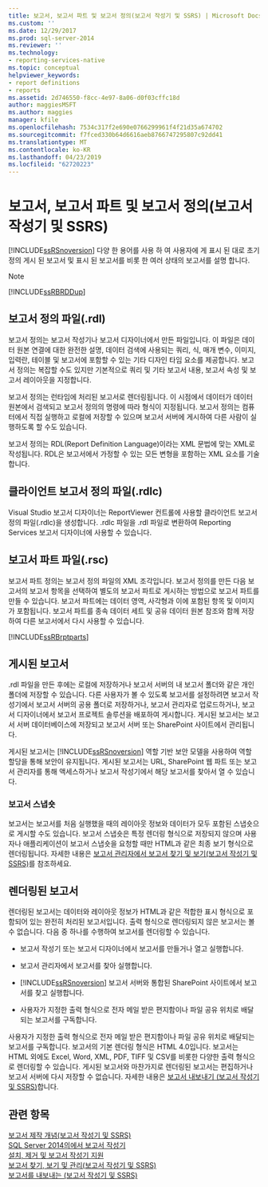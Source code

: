 ```yaml
---
title: 보고서, 보고서 파트 및 보고서 정의(보고서 작성기 및 SSRS) | Microsoft Docs
ms.custom: ''
ms.date: 12/29/2017
ms.prod: sql-server-2014
ms.reviewer: ''
ms.technology:
- reporting-services-native
ms.topic: conceptual
helpviewer_keywords:
- report definitions
- reports
ms.assetid: 2d746550-f8cc-4e97-8a06-d0f03cffc18d
author: maggiesMSFT
ms.author: maggies
manager: kfile
ms.openlocfilehash: 7534c317f2e690e0766299961f4f21d35a674702
ms.sourcegitcommit: f7fced330b64d6616aeb8766747295807c92dd41
ms.translationtype: MT
ms.contentlocale: ko-KR
ms.lasthandoff: 04/23/2019
ms.locfileid: "62720223"
---
```

# <a name="reports-report-parts-and-report-definitions-report-builder-and-ssrs"></a>보고서, 보고서 파트 및 보고서 정의(보고서 작성기 및 SSRS)
  [!INCLUDE[ssRSnoversion](../../includes/ssrsnoversion-md.md)] 다양 한 용어를 사용 하 여 사용자에 게 표시 된 대로 초기 정의 게시 된 보고서 및 표시 된 보고서를 비롯 한 여러 상태의 보고서를 설명 합니다.  
  
> [!NOTE]  
>  [!INCLUDE[ssRBRDDup](../../includes/ssrbrddup-md.md)]  
  
## <a name="report-definition-rdl-files"></a>보고서 정의 파일(.rdl)  
 보고서 정의는 보고서 작성기나 보고서 디자이너에서 만든 파일입니다. 이 파일은 데이터 원본 연결에 대한 완전한 설명, 데이터 검색에 사용되는 쿼리, 식, 매개 변수, 이미지, 입력란, 테이블 및 보고서에 포함할 수 있는 기타 디자인 타임 요소를 제공합니다. 보고서 정의는 복잡할 수도 있지만 기본적으로 쿼리 및 기타 보고서 내용, 보고서 속성 및 보고서 레이아웃을 지정합니다.  
  
 보고서 정의는 런타임에 처리된 보고서로 렌더링됩니다. 이 시점에서 데이터가 데이터 원본에서 검색되고 보고서 정의의 명령에 따라 형식이 지정됩니다. 보고서 정의는 컴퓨터에서 직접 실행하고 로컬에 저장할 수 있으며 보고서 서버에 게시하여 다른 사람이 실행하도록 할 수도 있습니다.  
  
 보고서 정의는 RDL(Report Definition Language)이라는 XML 문법에 맞는 XML로 작성됩니다. RDL은 보고서에서 가정할 수 있는 모든 변형을 포함하는 XML 요소를 기술합니다.  
  
## <a name="client-report-definition-rdlc-files"></a>클라이언트 보고서 정의 파일(.rdlc)  
 Visual Studio 보고서 디자이너는 ReportViewer 컨트롤에 사용할 클라이언트 보고서 정의 파일(.rdlc)을 생성합니다. .rdlc 파일을 .rdl 파일로 변환하여 Reporting Services 보고서 디자이너에 사용할 수 있습니다.  
  
## <a name="report-part-rsc-files"></a>보고서 파트 파일(.rsc)  
 보고서 파트 정의는 보고서 정의 파일의 XML 조각입니다. 보고서 정의를 만든 다음 보고서의 보고서 항목을 선택하여 별도의 보고서 파트로 게시하는 방법으로 보고서 파트를 만들 수 있습니다. 보고서 파트에는 데이터 영역, 사각형과 이에 포함된 항목 및 이미지가 포함됩니다. 보고서 파트를 종속 데이터 세트 및 공유 데이터 원본 참조와 함께 저장하여 다른 보고서에서 다시 사용할 수 있습니다.  
  
 [!INCLUDE[ssRBrptparts](../../includes/ssrbrptparts-md.md)]  
  
## <a name="published-reports"></a>게시된 보고서  
 .rdl 파일을 만든 후에는 로컬에 저장하거나 보고서 서버의 내 보고서 폴더와 같은 개인 폴더에 저장할 수 있습니다. 다른 사용자가 볼 수 있도록 보고서를 설정하려면 보고서 작성기에서 보고서 서버의 공용 폴더로 저장하거나, 보고서 관리자로 업로드하거나, 보고서 디자이너에서 보고서 프로젝트 솔루션을 배포하여 게시합니다. 게시된 보고서는 보고서 서버 데이터베이스에 저장되고 보고서 서버 또는 SharePoint 사이트에서 관리됩니다.  
  
 게시된 보고서는 [!INCLUDE[ssRSnoversion](../../includes/ssrsnoversion-md.md)] 역할 기반 보안 모델을 사용하여 역할 할당을 통해 보안이 유지됩니다. 게시된 보고서는 URL, SharePoint 웹 파트 또는 보고서 관리자를 통해 액세스하거나 보고서 작성기에서 해당 보고서를 찾아서 열 수 있습니다.  
  
### <a name="report-snapshots"></a>보고서 스냅숏  
 보고서는 보고서를 처음 실행했을 때의 레이아웃 정보와 데이터가 모두 포함된 스냅숏으로 게시할 수도 있습니다. 보고서 스냅숏은 특정 렌더링 형식으로 저장되지 않으며 사용자나 애플리케이션이 보고서 스냅숏을 요청할 때만 HTML과 같은 최종 보기 형식으로 렌더링됩니다. 자세한 내용은 [보고서 관리자에서 보고서 찾기 및 보기&#40;보고서 작성기 및 SSRS&#41;](../report-builder/finding-and-viewing-reports-in-the-web-portal-report-builder-and-ssrs.md)를 참조하세요.  
  
## <a name="rendered-reports"></a>렌더링된 보고서  
 렌더링된 보고서는 데이터와 레이아웃 정보가 HTML과 같은 적합한 표시 형식으로 포함되어 있는 완전히 처리된 보고서입니다. 출력 형식으로 렌더링되지 않은 보고서는 볼 수 없습니다. 다음 중 하나를 수행하여 보고서를 렌더링할 수 있습니다.  
  
-   보고서 작성기 또는 보고서 디자이너에서 보고서를 만들거나 열고 실행합니다.  
  
-   보고서 관리자에서 보고서를 찾아 실행합니다.  
  
-   [!INCLUDE[ssRSnoversion](../../includes/ssrsnoversion-md.md)] 보고서 서버와 통합된 SharePoint 사이트에서 보고서를 찾고 실행합니다.  
  
-   사용자가 지정한 출력 형식으로 전자 메일 받은 편지함이나 파일 공유 위치로 배달되는 보고서를 구독합니다.  
  
 사용자가 지정한 출력 형식으로 전자 메일 받은 편지함이나 파일 공유 위치로 배달되는 보고서를 구독합니다. 보고서의 기본 렌더링 형식은 HTML 4.0입니다. 보고서는 HTML 외에도 Excel, Word, XML, PDF, TIFF 및 CSV를 비롯한 다양한 출력 형식으로 렌더링할 수 있습니다. 게시된 보고서와 마찬가지로 렌더링된 보고서는 편집하거나 보고서 서버에 다시 저장할 수 없습니다. 자세한 내용은 [보고서 내보내기 &#40;보고서 작성기 및 SSRS&#41;](../report-builder/export-reports-report-builder-and-ssrs.md)합니다.  
  
## <a name="see-also"></a>관련 항목  
 [보고서 제작 개념&#40;보고서 작성기 및 SSRS&#41;](report-authoring-concepts-report-builder-and-ssrs.md)   
 [SQL Server 2014의에서 보고서 작성기](../report-builder/report-builder-in-sql-server-2016.md)   
 [설치, 제거 및 보고서 작성기 지원](../install-uninstall-and-report-builder-support.md)   
 [보고서 찾기, 보기 및 관리&#40;보고서 작성기 및 SSRS&#41;](../report-builder/finding-viewing-and-managing-reports-report-builder-and-ssrs.md)   
 [보고서를 내보내는 &#40;보고서 작성기 및 SSRS&#41;](../report-builder/export-reports-report-builder-and-ssrs.md)  
  
  
